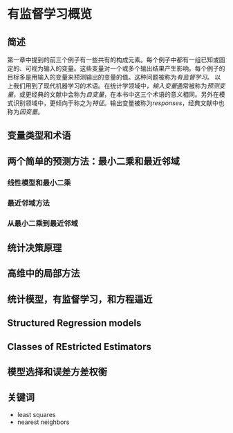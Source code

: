 # 有监督学习概览

## 简述

第一章中提到的前三个例子有一些共有的构成元素。每个例子中都有一组已知或固定的、可视为输入的变量。这些变量对一个或多个输出结果产生影响。每个例子的目标多是用输入的变量来预测输出的变量的值。这种问题被称为*有监督学习*。
以上我们用到了现代机器学习的术语。在统计学领域中，*输入变量*通常被称为*预测变量*，或更经典的文献中会称为*自变量*，在本书中这三个术语的意义相同。另外在模式识别领域中，更倾向于称之为*特征*。输出变量被称为*responses*，经典文献中也称为*因变量*。


## 变量类型和术语


## 两个简单的预测方法：最小二乘和最近邻域

### 线性模型和最小二乘

### 最近邻域方法

### 从最小二乘到最近邻域




## 统计决策原理

## 高维中的局部方法

## 统计模型，有监督学习，和方程逼近

## Structured Regression models

## Classes of REstricted Estimators

## 模型选择和误差方差权衡


## 关键词

- least squares
- nearest neighbors